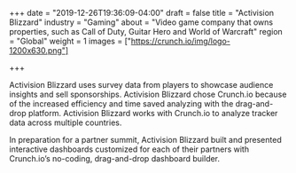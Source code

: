 +++
date = "2019-12-26T19:36:09-04:00"
draft = false
title = "Activision Blizzard"
industry = "Gaming"
about = "Video game company that owns properties, such as Call of Duty, Guitar Hero and World of Warcraft"
region = "Global"
weight = 1
images = ["https://crunch.io/img/logo-1200x630.png"]

+++

Activision Blizzard uses survey data from players to showcase audience insights and sell sponsorships. Activision Blizzard chose Crunch.io because of the increased efficiency and time saved analyzing with the drag-and-drop platform. Activision Blizzard works with Crunch.io to analyze tracker data across multiple countries.

In preparation for a partner summit, Activision Blizzard built and presented interactive dashboards customized for each of their partners with Crunch.io’s no-coding, drag-and-drop dashboard builder.
